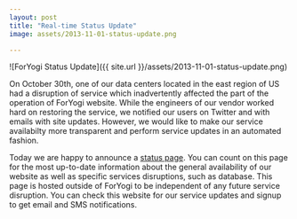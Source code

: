 ```yaml
---
layout: post
title: "Real-time Status Update"
image: assets/2013-11-01-status-update.png

---
```


![ForYogi Status Update]({{ site.url }}/assets/2013-11-01-status-update.png)

On October 30th, one of our data centers located in the east region of US had a disruption of service which inadvertently affected the part of the operation of ForYogi website.  While the engineers of our vendor worked hard on restoring the service, we notified our users on Twitter and with emails with site updates.  However, we would like to make our service availabilty more transparent and perform service updates in an automated fashion.

Today we are happy to announce a [status page](http://foryogi.statushub.io).  You can count on this page for the most up-to-date information about the general availability of our website as well as specific services disruptions, such as database.  This page is hosted outside of ForYogi to be independent of any future service disruption.  You can check this website for our service updates and signup to get email and SMS notifications.